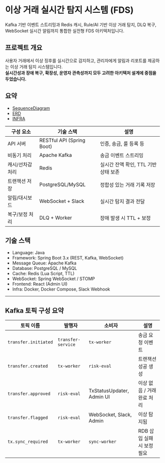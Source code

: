 # 이상 거래 실시간 탐지 시스템 (FDS)

Kafka 기반 이벤트 스트리밍과 Redis 캐시, Rule/AI 기반 이상 거래 탐지, DLQ 복구, WebSocket 실시간 알림까지 통합한 실전형 FDS 아키텍처입니다.

## 프로젝트 개요

사용자 거래에서 이상 징후를 실시간으로 감지하고, 관리자에게 알림과 리포트를 제공하는 이상 거래 탐지 시스템입니다.  
**실시간성과 장애 복구, 확장성, 운영자 관측성까지 모두 고려한 아키텍처 설계에 중점을 두었습니다.**

## 요약
- [SequenceDiagram](docs/SequenceDiagram.md)
- [ERD](docs/ERD.puml)
- [INFRA](docs/infra.puml)

| 구성 요소       | 기술 스택            | 설명 |
|----------------|---------------------|------|
| API 서버        | RESTful API (Spring Boot) | 인증, 송금, 룰 등록 등 |
| 비동기 처리      | Apache Kafka         | 송금 이벤트 스트리밍 |
| 캐시/선차감 처리  | Redis                | 실시간 잔액 확인, TTL 기반 상태 보존 |
| 트랜잭션 저장     | PostgreSQL/MySQL     | 정합성 있는 거래 기록 저장 |
| 알림/대시보드    | WebSocket + Slack    | 실시간 탐지 결과 전달 |
| 복구/보정 처리   | DLQ + Worker         | 장애 발생 시 TTL + 보정 |

## 기술 스택
- Language: Java
- Framework: Spring Boot 3.x (REST, Kafka, WebSocket)
- Message Queue: Apache Kafka
- Database: PostgreSQL / MySQL
- Cache: Redis (Lua Script, TTL)
- WebSocket: Spring WebSocket / STOMP
- Frontend: React (Admin UI)
- Infra: Docker, Docker Compose, Slack Webhook

---

## Kafka 토픽 구성 요약

| 토픽 이름                | 발행자                | 소비자                     | 설명                |
| -------------------- | ------------------ | ----------------------- | ----------------- |
| `transfer.initiated` | `transfer-service` | `tx-worker`             | 송금 요청 이벤트         |
| `transfer.created`   | `tx-worker`        | `risk-eval`             | 트랜잭션 성공 생성        |
| `transfer.approved`  | `risk-eval`        | TxStatusUpdater, Admin UI | 이상 없음 / 거래 완료 처리 |
| `transfer.flagged`   | `risk-eval`        | WebSocket, Slack, Admin | 이상 탐지됨            |
| `tx.sync_required`   | `tx-worker`        | `sync-worker`           | RDB 삽입 실패 시 보정 필요 |
